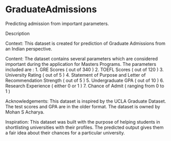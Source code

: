 # GraduateAdmissions

Predicting admission from important parameters.

Description

Context:
This dataset is created for prediction of Graduate Admissions from an Indian perspective.

Content:
The dataset contains several parameters which are considered important during the application for Masters Programs. The parameters included are : 1. GRE Scores ( out of 340 ) 2. TOEFL Scores ( out of 120 ) 3. University Rating ( out of 5 ) 4. Statement of Purpose and Letter of Recommendation Strength ( out of 5 ) 5. Undergraduate GPA ( out of 10 ) 6. Research Experience ( either 0 or 1 ) 7. Chance of Admit ( ranging from 0 to 1 )

Acknowledgements:
This dataset is inspired by the UCLA Graduate Dataset. The test scores and GPA are in the older format. The dataset is owned by Mohan S Acharya.

Inspiration:
This dataset was built with the purpose of helping students in shortlisting universities with their profiles. The predicted output gives them a fair idea about their chances for a particular university.
